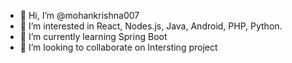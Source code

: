 - 👋 Hi, I’m @mohankrishna007
- 👀 I’m interested in React, Nodes.js, Java, Android, PHP, Python.
- 🌱 I’m currently learning Spring Boot
- 💞️ I’m looking to collaborate on Intersting project

<!---
mohankrishna007/mohankrishna007 is a ✨ special ✨ repository because its `README.md` (this file) appears on your GitHub profile.
You can click the Preview link to take a look at your changes.
--->
